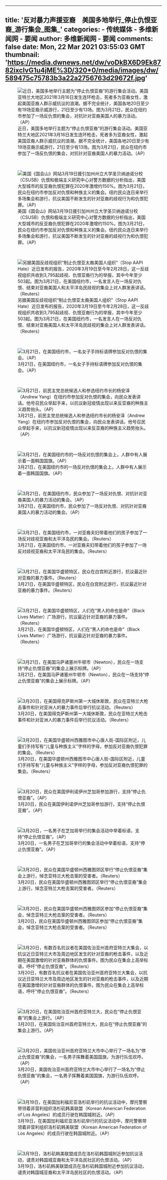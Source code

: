 
---
title: '反对暴力声援亚裔　美国多地举行_停止仇恨亚裔_游行集会_图集_'
categories: 
    - 传统媒体
    - 多维新闻网 - 要闻
author: 多维新闻网 - 要闻
comments: false
date: Mon, 22 Mar 2021 03:55:03 GMT
thumbnail: 'https://media.dwnews.net/dw/voDkBX6D9Ek8782ixcIvG1u4jME%3D/320*0/media/images/dw/589475c75783b3a22a2756763d29672f.jpg'
---

<div>   
<figure>
        <img src="https://media.dwnews.net/dw/voDkBX6D9Ek8782ixcIvG1u4jME%3D/320*0/media/images/dw/589475c75783b3a22a2756763d29672f.jpg" alt="近日，美国多地举行主题为“停止仇恨亚裔”的游行集会活动。美国亚特兰大地区2021年3月16日发生连环枪击，死者多为亚裔女性，激起美国亚裔人群示威抗议的浪潮。据不完全统计，美国各地20日至少有19场亚裔示威游行，21日至少有13场。图为3月21日，民众在纽约市参加了一场反仇恨的集会，对抗针对亚裔美国人的暴力活动。（AP）" referrerpolicy="no-referrer">
        <figcaption>近日，美国多地举行主题为“停止仇恨亚裔”的游行集会活动。美国亚特兰大地区2021年3月16日发生连环枪击，死者多为亚裔女性，激起美国亚裔人群示威抗议的浪潮。据不完全统计，美国各地20日至少有19场亚裔示威游行，21日至少有13场。图为3月21日，民众在纽约市参加了一场反仇恨的集会，对抗针对亚裔美国人的暴力活动。（AP）</figcaption>
        </figure><br><figure>
        <img src="https://media.dwnews.net/dw/-KFQHWco3EKO1cokLbvwveNMQWA%3D/320*0/media/images/dw/4a3fd550c331123751becb5735fba28f.jpg" alt="美国《国会山》网站3月19日援引加州州立大学圣贝纳迪诺分校（CSUSB）仇恨和极端主义研究中心对警方数据的分析指出，美国大型城市的反亚裔仇恨犯罪在2020年激增约150%。图为3月21日，民众在纽约市参加反对仇恨和种族主义的集会。纽约民众连日来举行多场集会和游行，抗议美国不断发生的针对亚裔的歧视行为和仇恨犯罪。（AP）" referrerpolicy="no-referrer">
        <figcaption>美国《国会山》网站3月19日援引加州州立大学圣贝纳迪诺分校（CSUSB）仇恨和极端主义研究中心对警方数据的分析指出，美国大型城市的反亚裔仇恨犯罪在2020年激增约150%。图为3月21日，民众在纽约市参加反对仇恨和种族主义的集会。纽约民众连日来举行多场集会和游行，抗议美国不断发生的针对亚裔的歧视行为和仇恨犯罪。（AP）</figcaption>
        </figure><br><figure>
        <img src="https://media.dwnews.net/dw/FBNvUJbt09VMXzH0-0BlRFI83r4%3D/320*0/media/images/dw/05be787c1c5819d4fa43450c840db401.jpg" alt="另据美国反歧视组织“制止仇恨亚太裔美国人组织”（Stop AAPI Hate）近日发布的报告，2020年3月19日至今年2月28日，这一反歧视组织共收到3,795起歧视、仇恨亚裔行为的举报，其中今年至少503起。图为3月21日，在美国纽约市，一名发言人在一场反对仇恨、结束对亚裔美国人和太平洋岛民歧视的集会上对人群发表讲话。（Reuters）" referrerpolicy="no-referrer">
        <figcaption>另据美国反歧视组织“制止仇恨亚太裔美国人组织”（Stop AAPI Hate）近日发布的报告，2020年3月19日至今年2月28日，这一反歧视组织共收到3,795起歧视、仇恨亚裔行为的举报，其中今年至少503起。图为3月21日，在美国纽约市，一名发言人在一场反对仇恨、结束对亚裔美国人和太平洋岛民歧视的集会上对人群发表讲话。（Reuters）</figcaption>
        </figure><br><figure>
        <img src="https://media.dwnews.net/dw/51p17oamMn8p0pw2etsnwAZ6B4A%3D/320*0/media/images/dw/1647cad32b01d8930a94d47e65d97dc6.jpg" alt="3月21日，在美国纽约市，一名女子手持标语牌参加反对仇恨的集会。（AP）" referrerpolicy="no-referrer">
        <figcaption>3月21日，在美国纽约市，一名女子手持标语牌参加反对仇恨的集会。（AP）</figcaption>
        </figure><br><figure>
        <img src="https://media.dwnews.net/dw/6jtfix4izFc_QxRGCakoVkEKxrY%3D/320*0/media/images/dw/f9fd8c337b9c3c388dd89367d90934b7.jpg" alt="3月21日，前民主党总统候选人和参选纽约市长的杨安泽（Andrew Yang）在纽约市参加反对仇恨的集会，向民众发表讲话。他号召民众举起手来，以抗议新冠疫情出现以来反亚裔的种族主义趋势抬头。（AP）" referrerpolicy="no-referrer">
        <figcaption>3月21日，前民主党总统候选人和参选纽约市长的杨安泽（Andrew Yang）在纽约市参加反对仇恨的集会，向民众发表讲话。他号召民众举起手来，以抗议新冠疫情出现以来反亚裔的种族主义趋势抬头。（AP）</figcaption>
        </figure><br><figure>
        <img src="https://media.dwnews.net/dw/nDdjUZAA81XaJlTez__VFY-UQKs%3D/320*0/media/images/dw/b843697e9670e0b54252295d0bd2c620.jpg" alt="3月21日，在美国纽约市的一场反对仇恨的集会上，人群中有人展示着一面韩国国旗。（AP）" referrerpolicy="no-referrer">
        <figcaption>3月21日，在美国纽约市的一场反对仇恨的集会上，人群中有人展示着一面韩国国旗。（AP）</figcaption>
        </figure><br><figure>
        <img src="https://media.dwnews.net/dw/_-TLFJx323sZ4OTY39nun97np3A%3D/320*0/media/images/dw/793b5bc399aa3c80a62744d0b138deec.jpg" alt="3月21日，在美国纽约市，民众参加了一场反对仇恨、对抗针对亚裔美国人的暴力活动的集会。（AP）" referrerpolicy="no-referrer">
        <figcaption>3月21日，在美国纽约市，民众参加了一场反对仇恨、对抗针对亚裔美国人的暴力活动的集会。（AP）</figcaption>
        </figure><br><figure>
        <img src="https://media.dwnews.net/dw/YUeLgOcACLCgGDvaTEkIl6-jbEk%3D/320*0/media/images/dw/caaf1ff6acef1471f6a59b06dfdbee9c.jpg" alt="3月21日，在美国纽约市，一对亚裔夫妇带着他们的孩子参加了一场反对歧视亚裔和太平洋岛民的集会。（Reuters）" referrerpolicy="no-referrer">
        <figcaption>3月21日，在美国纽约市，一对亚裔夫妇带着他们的孩子参加了一场反对歧视亚裔和太平洋岛民的集会。（Reuters）</figcaption>
        </figure><br><figure>
        <img src="https://media.dwnews.net/dw/BUZWD7nrseIcM-nUosUiYqC6hSY%3D/320*0/media/images/dw/6b1c38036fd65e2de51a7d5f0f5fd1d1.jpg" alt="3月21日，在美国华盛顿特区，民众在白宫附近游行，抗议最近针对亚裔的暴力事件。（Reuters）" referrerpolicy="no-referrer">
        <figcaption>3月21日，在美国华盛顿特区，民众在白宫附近游行，抗议最近针对亚裔的暴力事件。（Reuters）</figcaption>
        </figure><br><figure>
        <img src="https://media.dwnews.net/dw/d4d7vTVSVKT7kt-kh_woOEXKHDE%3D/320*0/media/images/dw/3941c2f4f48d53ce51f779a2cd428a81.jpg" alt="3月21日，在美国华盛顿特区，人们在“黑人的命也是命”（Black Lives Matter）广场游行，抗议最近针对亚裔的暴力事件。（Reuters）" referrerpolicy="no-referrer">
        <figcaption>3月21日，在美国华盛顿特区，人们在“黑人的命也是命”（Black Lives Matter）广场游行，抗议最近针对亚裔的暴力事件。（Reuters）</figcaption>
        </figure><br><figure>
        <img src="https://media.dwnews.net/dw/t52Hw5r_ziqmniulsTu2zYDHX4c%3D/320*0/media/images/dw/58985de2f3bc1a5e9afd2253d96d505f.jpg" alt="3月21日，在美国马萨诸塞州牛顿市（Newton），民众在一场支持“停止仇恨亚裔”的集会上展示标牌。（AP）" referrerpolicy="no-referrer">
        <figcaption>3月21日，在美国马萨诸塞州牛顿市（Newton），民众在一场支持“停止仇恨亚裔”的集会上展示标牌。（AP）</figcaption>
        </figure><br><figure>
        <img src="https://media.dwnews.net/dw/Q5WSXAOL-8soHy-z6IlKpaWzKsc%3D/320*0/media/images/dw/ca90af22b052535ebb17f998ca361752.jpg" alt="3月20日，在美国得克萨斯州第一大城休斯敦，民众在亚特兰大枪击事件和针对亚洲人的暴力事件后举行抗议活动。（Reuters）" referrerpolicy="no-referrer">
        <figcaption>3月20日，在美国得克萨斯州第一大城休斯敦，民众在亚特兰大枪击事件和针对亚洲人的暴力事件后举行抗议活动。（Reuters）</figcaption>
        </figure><br><figure>
        <img src="https://media.dwnews.net/dw/Y1nfWLCP9EKXvuImrLs-zqwK1QU%3D/320*0/media/images/dw/f48ef37a1cf9cc14a94924e9d9d23f3f.jpg" alt="3月20日，在美国华盛顿州西雅图市中心唐人街-国际区附近，儿童们手持写有“儿童与种族主义”字样的字母，参加反对亚裔仇恨犯罪的集会。（Reuters）" referrerpolicy="no-referrer">
        <figcaption>3月20日，在美国华盛顿州西雅图市中心唐人街-国际区附近，儿童们手持写有“儿童与种族主义”字样的字母，参加反对亚裔仇恨犯罪的集会。（Reuters）</figcaption>
        </figure><br><figure>
        <img src="https://media.dwnews.net/dw/Brbl8bjfS8sxjtIqv26yox3-9gg%3D/320*0/media/images/dw/04099919479b068b0f5907e28b473d60.jpg" alt="3月20日，民众在美国伊利诺伊州芝加哥参加游行，支持“停止仇恨亚裔”。（AP）" referrerpolicy="no-referrer">
        <figcaption>3月20日，民众在美国伊利诺伊州芝加哥参加游行，支持“停止仇恨亚裔”。（AP）</figcaption>
        </figure><br><figure>
        <img src="https://media.dwnews.net/dw/zapooygmWEYSkg-XpH30lVmhpaM%3D/320*0/media/images/dw/aa683213abcc11ddf6fb11cf3f70c534.jpg" alt="3月20日，一名男子在芝加哥举行的集会活动中举着标语，支持“停止仇恨亚裔”。（AP）" referrerpolicy="no-referrer">
        <figcaption>3月20日，一名男子在芝加哥举行的集会活动中举着标语，支持“停止仇恨亚裔”。（AP）</figcaption>
        </figure><br><figure>
        <img src="https://media.dwnews.net/dw/eDLQbolO78uFqd0yHghYjjmF4p4%3D/320*0/media/images/dw/47b3a700cb80e1ae7e140b209b71d4b2.jpg" alt="3月20日，民众在美国华盛顿州西雅图郊区举行“停止仇恨亚裔”集会上游行，悼念亚特兰大枪击案的受害者。（Reuters）" referrerpolicy="no-referrer">
        <figcaption>3月20日，民众在美国华盛顿州西雅图郊区举行“停止仇恨亚裔”集会上游行，悼念亚特兰大枪击案的受害者。（Reuters）</figcaption>
        </figure><br><figure>
        <img src="https://media.dwnews.net/dw/Ccy3Zo7noooaZOrhE_0P_TICNTc%3D/320*0/media/images/dw/fab94553e6bc7f193c0122335c06ec98.jpg" alt="3月20日，民众在美国华盛顿州西雅图郊区参加“停止仇恨亚裔”集会，悼念亚特兰大枪击案的受害者。（Reuters）" referrerpolicy="no-referrer">
        <figcaption>3月20日，民众在美国华盛顿州西雅图郊区参加“停止仇恨亚裔”集会，悼念亚特兰大枪击案的受害者。（Reuters）</figcaption>
        </figure><br><figure>
        <img src="https://media.dwnews.net/dw/IMJwQhCGg42hfyZfwIMW3H0MRVE%3D/320*0/media/images/dw/80d4291f828fc9f670a897d6c0769eca.jpg" alt="3月20日，有数百名抗议者在美国佐治亚州首府亚特兰大集会，以抗议近日亚特兰大市及周边地区发生的针对亚裔的枪击事件，以及近期在美国激增的针对亚裔群体的仇恨事件。图为民众在集会上高举标语，呼吁“停止仇恨亚裔”。（Reuters）" referrerpolicy="no-referrer">
        <figcaption>3月20日，有数百名抗议者在美国佐治亚州首府亚特兰大集会，以抗议近日亚特兰大市及周边地区发生的针对亚裔的枪击事件，以及近期在美国激增的针对亚裔群体的仇恨事件。图为民众在集会上高举标语，呼吁“停止仇恨亚裔”。（Reuters）</figcaption>
        </figure><br><figure>
        <img src="https://media.dwnews.net/dw/Zn4BHeT6WR_Y0MoFuHWvu6udybw%3D/320*0/media/images/dw/6cf03005d4ad76851446c975f39b0b4a.jpg" alt="3月20日，在美国佐治亚州首府亚特兰大，民众在“停止仇恨亚裔”的集会上游行。（AP）" referrerpolicy="no-referrer">
        <figcaption>3月20日，在美国佐治亚州首府亚特兰大，民众在“停止仇恨亚裔”的集会上游行。（AP）</figcaption>
        </figure><br><figure>
        <img src="https://media.dwnews.net/dw/9bcMe0mUpM2eVNS7cVwvHRCKVck%3D/320*0/media/images/dw/14b342f5336c54c0bb264a772d621cc8.jpg" alt="3月20日，美国佐治亚州首府亚特兰大市中心举行了一场名为“停止仇恨亚裔”的集会，一名男子挥舞着美国国旗，为游行队伍欢呼。（AP）" referrerpolicy="no-referrer">
        <figcaption>3月20日，美国佐治亚州首府亚特兰大市中心举行了一场名为“停止仇恨亚裔”的集会，一名男子挥舞着美国国旗，为游行队伍欢呼。（AP）</figcaption>
        </figure><br><figure>
        <img src="https://media.dwnews.net/dw/Ev8PE2TtK-QkRrkHMTDF2gR1_KM%3D/320*0/media/images/dw/d72290011db5d0b95e42d09316aace20.jpg" alt="3月19日，在美国加利福尼亚洛杉矶举行的抗议活动中，摩托警察带领着非营利组织洛杉矶韩美联盟（Korean American Federation of Los Angeles）的成员行驶在韩国城附近。（AP）" referrerpolicy="no-referrer">
        <figcaption>3月19日，在美国加利福尼亚洛杉矶举行的抗议活动中，摩托警察带领着非营利组织洛杉矶韩美联盟（Korean American Federation of Los Angeles）的成员行驶在韩国城附近。（AP）</figcaption>
        </figure><br><figure>
        <img src="https://media.dwnews.net/dw/JFXWOBTT5y8LZc_gW44TIvLMMSM%3D/320*0/media/images/dw/78de314ecdb3e13fedda3f7de0fdcad6.jpg" alt="3月19日，洛杉矶韩美联盟成员在洛杉矶韩国城附近参加抗议活动，谴责对韩国城亚裔和太平洋岛民社区的仇恨活动。（AP）" referrerpolicy="no-referrer">
        <figcaption>3月19日，洛杉矶韩美联盟成员在洛杉矶韩国城附近参加抗议活动，谴责对韩国城亚裔和太平洋岛民社区的仇恨活动。（AP）</figcaption>
        </figure><br>  
</div>
            